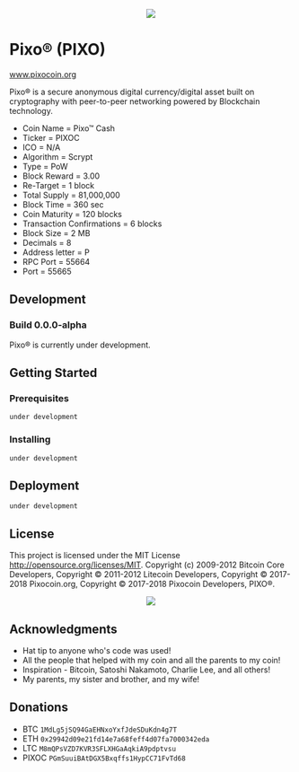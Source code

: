 <p align="center">
	<img src="http://tinyimg.io/i/djP7vEn.png"/>
	
</p>

# Pixo® (PIXO)
www.pixocoin.org

Pixo® is a secure anonymous digital currency/digital asset built on cryptography with peer-to-peer networking powered by Blockchain technology.
- Coin Name = Pixo™ Cash
- Ticker = PIXOC
- ICO = N/A
- Algorithm = Scrypt
- Type = PoW
- Block Reward = 3.00
- Re-Target = 1 block
- Total Supply = 81,000,000
- Block Time = 360 sec
- Coin Maturity = 120 blocks
- Transaction Confirmations = 6 blocks
- Block Size = 2 MB
- Decimals = 8
- Address letter = P
- RPC Port = 55664
- Port = 55665
## Development
### Build 0.0.0-alpha
Pixo® is currently under development.

## Getting Started 

### Prerequisites

```
under development
```

### Installing
```
under development
```
## Deployment

```
under development
```

## License

This project is licensed under the MIT License http://opensource.org/licenses/MIT.  Copyright (c) 2009-2012 Bitcoin Core Developers, Copyright © 2011-2012 Litecoin Developers, Copyright © 2017-2018 Pixocoin.org, Copyright © 2017-2018 Pixocoin Developers, PIXO®.
<p align="center">
	<img src="http://tinyimg.io/i/ygFOEXr.png"/>
</p>

## Acknowledgments

* Hat tip to anyone who's code was used!
* All the people that helped with my coin and all the parents to my coin!
* Inspiration - Bitcoin, Satoshi Nakamoto, Charlie Lee, and all others!
* My parents, my sister and brother, and my wife!

## Donations

* BTC ```1MdLg5jSQ94GaEHNxoYxfJdeSDuKdn4g7T```
* ETH ```0x29942d09e21fd14e7a68feff4d07fa7000342eda```
* LTC ```M8mQPsVZD7KVR3SFLXHGaAqkiA9pdptvsu```
* PIXOC ```PGmSuuiBAtDGX5Bxqffs1HypCC71FvTd68```
